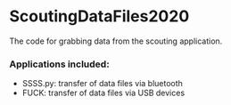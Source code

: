 # ScoutingDataFiles2020
The code for grabbing data from the scouting application.

### Applications included:
- SSSS.py: transfer of data files via bluetooth
- FUCK: transfer of data files via USB devices

